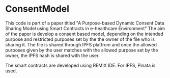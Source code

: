 # ConsentModel
This code is part of a paper titled "A Purpose-based Dynamic Consent Data Sharing Model using Smart Contracts in e-healthcare Environment"
The aim of the paper is develop a consent based model, depending on the intended purpose and restricted purposes set by the the owner of the file who is sharing it. The file is shared through IPFS platfrom and once the allowed purposes given by the user matches with the allowed purpose set by the owner, the IPFS hash is shared with the user. 


The smart contracts are developed using REMIX IDE. For IPFS, Pinata is used. 
